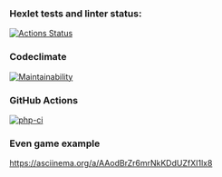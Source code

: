 ### Hexlet tests and linter status:
[![Actions Status](https://github.com/bfd77/php-project-lvl1/workflows/hexlet-check/badge.svg)](https://github.com/bfd77/php-project-lvl1/actions)

### Codeclimate
[![Maintainability](https://api.codeclimate.com/v1/badges/a99a88d28ad37a79dbf6/maintainability)](https://codeclimate.com/github/codeclimate/codeclimate/maintainability)

### GitHub Actions
[![php-ci](https://github.com/bfd77/php-project-lvl1/actions/workflows/my-check.yml/badge.svg)](https://github.com/bfd77/php-project-lvl1/actions/workflows/my-check.yml)

### Even game example

https://asciinema.org/a/AAodBrZr6mrNkKDdUZfXI1lx8
